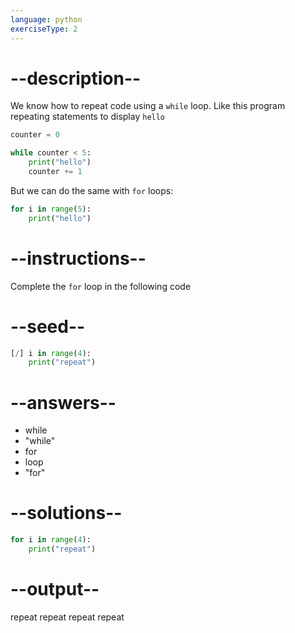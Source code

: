 ```yaml
---
language: python
exerciseType: 2
---
```


# --description--

We know how to repeat code using a `while` loop.
Like this program repeating statements to display `hello`
```python
counter = 0

while counter < 5:
	print("hello")
	counter += 1
```
But we can do the same with `for` loops:
```python
for i in range(5):
	print("hello")
```

# --instructions--

Complete the `for` loop in the following code

# --seed--

```python
[/] i in range(4):
    print("repeat")
```

# --answers--

- while
- "while"
- for
- loop
- "for"

# --solutions--

```python
for i in range(4):
    print("repeat")
```

# --output--

repeat
repeat
repeat
repeat
